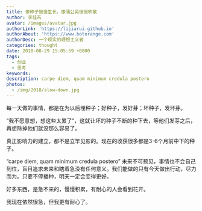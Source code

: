 ```yaml
---
title: 像种子慢慢生长，像蒲公英慢慢吹散
author: 李佳芮
avatar: /images/avatar.jpg
authorLink: 'https://lijiarui.github.io'
authorAbout: 'https://www.botorange.com'
authorDesc: 一个现实的理想主义者
categories: thought
date: 2018-08-29 15:05:59 +0800
tags: 
  - 创业 
  - 思考
keywords: 
description: carpe diem, quam minimum credula postero
photos:
  - /img/2018/slow-down.jpg
---
```


每一天做的事情，都是在为以后埋种子；好种子，发好芽；坏种子，发坏芽。

“我不愿意想，想这些太累了”，这就让坏的种子不断的种下去，等他们发芽之后，再想除掉他们就没那么容易了。

真正影响力的建立，都不是立竿见影的。现在的收获很多都是3-6个月前中下的种子。

“carpe diem, quam minimum credula postero” 未来不可预见，事情也不会自己到位，盲目追求未来和瞎着急没有任何意义。我们能做的只有今天做出行动，尽力而为。只要不停播种，明天一定会变得更好。

好多东西，是急不来的，慢慢积累，有耐心的人会看到花开。

我现在依然很急，但我更有耐心了。

